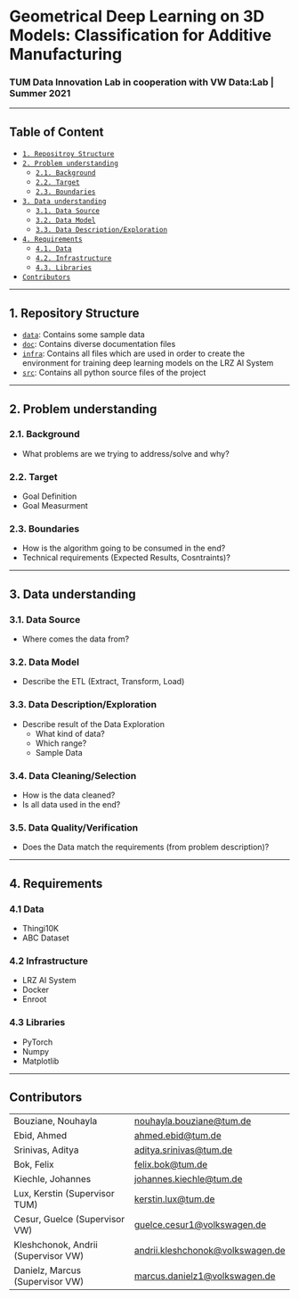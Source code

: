 # Geometrical Deep Learning on 3D Models: Classification for Additive Manufacturing
### TUM Data Innovation Lab in cooperation with VW Data:Lab | Summer 2021

---
## Table of Content

- [`1. Repositroy Structure`](#1-repository-structure)
- [`2. Problem understanding`](#2-project-outline)
    - [`2.1. Background`](#11-business-background)
    - [`2.2. Target`](#12-target)
    - [`2.3. Boundaries`](#13-business-boundaries)
- [`3. Data understanding`](#3-data-understanding)
    - [`3.1. Data Source`](#21-data-source)
    - [`3.2. Data Model`](#22-data-model)
    - [`3.3. Data Description/Exploration`](#23-data-descriptionexploration)
- [`4. Requirements`](#4-requirements)
    - [`4.1. Data`](#41-data)
    - [`4.2. Infrastructure`](#42-infrastructure)
    - [`4.3. Libraries`](#43-libraries)
- [`Contributors`](#contributors)

--- 

## 1. Repository Structure
- [`data`](/data): Contains some sample data
- [`doc`](/doc): Contains diverse documentation files
- [`infra`](/infra): Contains all files which are used in order to create the environment for training deep learning models on the LRZ AI System
- [`src`](/src): Contains all python source files of the project

---

## 2. Problem understanding

### 2.1. Background

- What problems are we trying to address/solve and why?

### 2.2. Target    

- Goal Definition
- Goal Measurment

### 2.3. Boundaries

- How is the algorithm going to be consumed in the end?
- Technical requirements (Expected Results, Cosntraints)?

---

## 3. Data understanding

### 3.1. Data Source

- Where comes the data from?

### 3.2. Data Model

- Describe the ETL (Extract, Transform, Load)

### 3.3. Data Description/Exploration

- Describe result of the Data Exploration
    - What kind of data?
    - Which range?
    - Sample Data

### 3.4. Data Cleaning/Selection

- How is the data cleaned? 
- Is all data used in the end?


### 3.5. Data Quality/Verification

- Does the Data match the requirements (from problem description)?

---

## 4. Requirements

### 4.1 Data
- Thingi10K
- ABC Dataset

### 4.2 Infrastructure
- LRZ AI System
- Docker 
- Enroot

### 4.3 Libraries
- PyTorch
- Numpy
- Matplotlib

---

## Contributors

|                                     |                                  |
| ----------------------------------- | -------------------------------- |
| Bouziane, Nouhayla                  | nouhayla.bouziane@tum.de         |
| Ebid, Ahmed                         | ahmed.ebid@tum.de                |
| Srinivas, Aditya                    | aditya.srinivas@tum.de           |
| Bok, Felix                          | felix.bok@tum.de                 |
| Kiechle, Johannes                   | johannes.kiechle@tum.de          |
| Lux, Kerstin (Supervisor TUM)       | kerstin.lux@tum.de               |
| Cesur, Guelce (Supervisor VW)       | guelce.cesur1@volkswagen.de      |
| Kleshchonok, Andrii (Supervisor VW) | andrii.kleshchonok@volkswagen.de |
| Danielz, Marcus (Supervisor VW)     | marcus.danielz1@volkswagen.de    |
